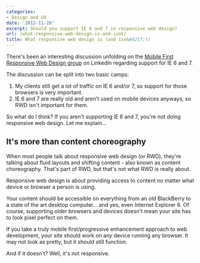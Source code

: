 ```yaml
---
categories:
- Design and UX
date: '2012-11-28'
excerpt: Should you support IE 6 and 7 in responsive web design?
url: /what-responsive-web-design-is-and-isnt/
title: What responsive web design is (and isn&#8217;t)
---
```


There's been an interesting discussion unfolding on the <a href="http://www.linkedin.com/groups/Mobile-First-Responsive-Web-Design-4187126">Mobile First Responsive Web Design group</a> on LinkedIn regarding support for IE 6 and 7.

The discussion can be split into two basic camps:
<ol>
<li>My clients still get a lot of traffic on IE 6 and/or 7, so support for those browsers is very important.</li>
<li>IE 6 and 7 are really old and aren't used on mobile devices anyways, so RWD isn't important for them.</li>
</ol>

So what do I think? If you aren't supporting IE 6 and 7, you're not doing responsive web design. Let me explain...
<!--more-->
<h2>It's more than content choreography</h2>

When most people talk about responsive web design (or RWD), they're talking about fluid layouts and shifting content - also known as content choreography. That's part of RWD, but that's not what RWD is really about.

Responsive web design is about providing access to content no matter what device or browser a person is using.

Your content should be accessible on everything from an old BlackBerry to a state of the art desktop computer... and yes, even Internet Explorer 6. Of course, supporting older browsers and devices doesn't mean your site has to look pixel perfect on them.

If you take a truly mobile first/progressive enhancement approach to web development, your site should work on any device running any browser. It may not look as pretty, but it should still function.

And if it doesn't? Well, it's not responsive.